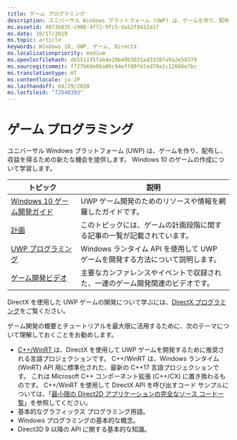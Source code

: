 ```yaml
---
title: ゲーム プログラミング
description: ユニバーサル Windows プラットフォーム (UWP) は、ゲームを作り、配布し、収益を得るための新たな機会を提供します。 新しいゲームの開始または既存のゲームの移植について説明します。
ms.assetid: 4073b835-c900-4ff2-9fc5-da52f9432a1f
ms.date: 10/17/2019
ms.topic: article
keywords: Windows 10, UWP, ゲーム, DirectX
ms.localizationpriority: medium
ms.openlocfilehash: db551135fab4e29b49b3031ad3338fa9a2e58379
ms.sourcegitcommit: f727b68e86a86c94eff00f67ed79a1c12666e7bc
ms.translationtype: HT
ms.contentlocale: ja-JP
ms.lasthandoff: 04/29/2020
ms.locfileid: "72548393"
---
```

# <a name="game-programming"></a>ゲーム プログラミング

ユニバーサル Windows プラットフォーム (UWP) は、ゲームを作り、配布し、収益を得るための新たな機会を提供します。 Windows 10 のゲームの作成について学習します。

| トピック | 説明 |
|-|-|
| [Windows 10 ゲーム開発ガイド](e2e.md) | UWP ゲーム開発のためのリソースや情報を網羅したガイドです。 |
| [計画](planning.md) | このトピックには、ゲームの計画段階に関する記事の一覧が記載されています。 |
| [UWP プログラミング](uwp-programming.md) | Windows ランタイム API を使用して UWP ゲームを開発する方法について説明します。 |
| [ゲーム開発ビデオ](game-development-videos.md) | 主要なカンファレンスやイベントで収録された、一連のゲーム開発関連のビデオです。 |

DirectX を使用した UWP ゲームの開発について学ぶには、[DirectX プログラミング](directx-programming.md)をご覧ください。

ゲーム開発の概要とチュートリアルを最大限に活用するために、次のテーマについて理解しておくことをお勧めします。

- [C++/WinRT ](/windows/uwp/cpp-and-winrt-apis/index) は、DirectX を使用して UWP ゲームを開発するために推奨される言語プロジェクションです。 C++/WinRT は、Windows ランタイム (WinRT) API 用に標準化された、最新の C++17 言語プロジェクションです。 これは Microsoft C++ コンポーネント拡張 (C++/CX) に置き換わるものです。 C++/WinRT を使用して DirectX API を呼び出すコード サンプルについては、「[最小限の Direct2D アプリケーションの完全なソース コード一覧](/windows/uwp/cpp-and-winrt-apis/consume-com#full-source-code-listing-of-a-minimal-direct2d-application)」を参照してください。
- 基本的なグラフィックス プログラミング用語。
- Windows プログラミングの基本的な概念。
- Direct3D 9 以降の API に関する基本的な知識。